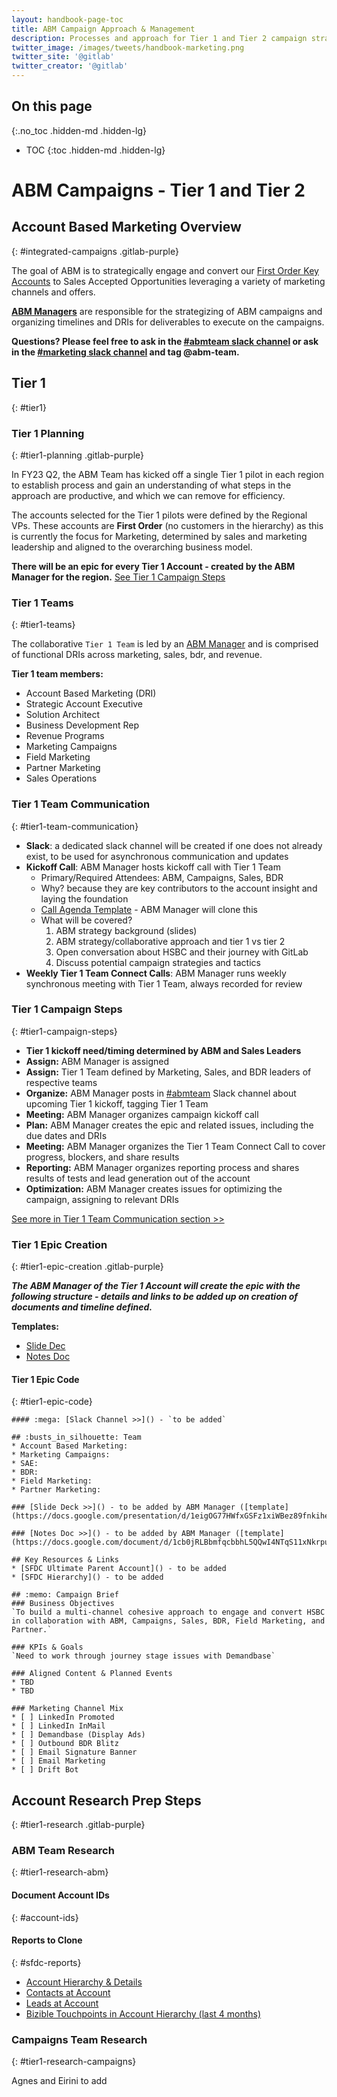 ```yaml
---
layout: handbook-page-toc
title: ABM Campaign Approach & Management
description: Processes and approach for Tier 1 and Tier 2 campaign strategies.
twitter_image: /images/tweets/handbook-marketing.png
twitter_site: '@gitlab'
twitter_creator: '@gitlab'
---
```

## On this page
{:.no_toc .hidden-md .hidden-lg}

- TOC
{:toc .hidden-md .hidden-lg}

# <i class="fab fa-gitlab fa-fw" style="color:rgb(252,109,38); font-size:.85em" aria-hidden="true"></i> ABM Campaigns - Tier 1 and Tier 2

## Account Based Marketing Overview
{: #integrated-campaigns .gitlab-purple}
<!-- DO NOT CHANGE THIS ANCHOR -->
The goal of ABM is to strategically engage and convert our [First Order Key Accounts](/handbook/marketing/account-based-marketing/key-account-lists) to Sales Accepted Opportunities leveraging a variety of marketing channels and offers. 

**[ABM Managers](/handbook/marketing/account-based-marketing/)** are responsible for the strategizing of ABM campaigns and organizing timelines and DRIs for deliverables to execute on the campaigns.

**Questions? Please feel free to ask in the [#abmteam slack channel](https://gitlab.slack.com/archives/CFBT2HSEB) or ask in the [#marketing slack channel](https://gitlab.slack.com/messages/C0AKZRSQ5) and tag @abm-team.**

## Tier 1
{: #tier1}

### Tier 1 Planning
{: #tier1-planning .gitlab-purple}
<!-- DO NOT CHANGE THIS ANCHOR -->

In FY23 Q2, the ABM Team has kicked off a single Tier 1 pilot in each region to establish process and gain an understanding of what steps in the approach are productive, and which we can remove for efficiency.

The accounts selected for the Tier 1 pilots were defined by the Regional VPs. These accounts are **First Order** (no customers in the hierarchy) as this is currently the focus for Marketing, determined by sales and marketing leadership and aligned to the overarching business model.

**There will be an epic for every Tier 1 Account - created by the ABM Manager for the region.**  [See Tier 1 Campaign Steps](/handbook/marketing/account-based-marketing/abm-campaign-approach/#tier1-campaign-steps)

### Tier 1 Teams
{: #tier1-teams}

The collaborative `Tier 1 Team` is led by an [ABM Manager](/handbook/marketing/account-based-marketing/) and is comprised of functional DRIs across marketing, sales, bdr, and revenue.

**Tier 1 team members:**
* Account Based Marketing (DRI)
* Strategic Account Executive
* Solution Architect
* Business Development Rep
* Revenue Programs
* Marketing Campaigns
* Field Marketing
* Partner Marketing
* Sales Operations

### Tier 1 Team Communication
{: #tier1-team-communication}

* **Slack**: a dedicated slack channel will be created if one does not already exist, to be used for asynchronous communication and updates
* **Kickoff Call**: ABM Manager hosts kickoff call with Tier 1 Team
   - Primary/Required Attendees: ABM, Campaigns, Sales, BDR
   - Why? because they are key contributors to the account insight and laying the foundation
   - [Call Agenda Template](https://docs.google.com/document/d/1cb0jRLBbmfqcbbhL5QQwI4NTqS11xNkrpumc3Og4JBY/edit#) - ABM Manager will clone this
   - What will be covered?
      1. ABM strategy background (slides)
      1. ABM strategy/collaborative approach and tier 1 vs tier 2
      1. Open conversation about HSBC and their journey with GitLab
      1. Discuss potential campaign strategies and tactics
* **Weekly Tier 1 Team Connect Calls**: ABM Manager runs weekly synchronous meeting with Tier 1 Team, always recorded for review

### Tier 1 Campaign Steps
{: #tier1-campaign-steps}
<!-- DO NOT CHANGE THIS ANCHOR -->

* **Tier 1 kickoff need/timing determined by ABM and Sales Leaders**
* **Assign:** ABM Manager is assigned
* **Assign:** Tier 1 Team defined by Marketing, Sales, and BDR leaders of respective teams
* **Organize:** ABM Manager posts in [#abmteam](https://gitlab.slack.com/archives/CFBT2HSEB) Slack channel about upcoming Tier 1 kickoff, tagging Tier 1 Team
* **Meeting:** ABM Manager organizes campaign kickoff call
* **Plan:** ABM Manager creates the epic and related issues, including the due dates and DRIs
* **Meeting:** ABM Manager organizes the Tier 1 Team Connect Call to cover progress, blockers, and share results
* **Reporting:** ABM Manager organizes reporting process and shares results of tests and lead generation out of the account
* **Optimization:** ABM Manager creates issues for optimizing the campaign, assigning to relevant DRIs

[See more in Tier 1 Team Communication section >>](/handbook/marketing/account-based-marketing/abm-campaign-approach/#tier1-team-communication)

### Tier 1 Epic Creation
{: #tier1-epic-creation .gitlab-purple}
<!-- DO NOT CHANGE THIS ANCHOR -->

***The ABM Manager of the Tier 1 Account will create the epic with the following structure - details and links to be added up on creation of documents and timeline defined.***

**Templates:**
- [Slide Dec](https://docs.google.com/presentation/d/1eigOG77HWfxGSFz1xiWBez89fnkiheJulAmbbMoB4RA/edit#slide=id.g133935fe3f6_0_290)
- [Notes Doc](https://docs.google.com/document/d/1cb0jRLBbmfqcbbhL5QQwI4NTqS11xNkrpumc3Og4JBY/edit#)

#### Tier 1 Epic Code
{: #tier1-epic-code}
<!-- DO NOT CHANGE THIS ANCHOR -->

```
#### :mega: [Slack Channel >>]() - `to be added`

## :busts_in_silhouette: Team
* Account Based Marketing: 
* Marketing Campaigns: 
* SAE: 
* BDR: 
* Field Marketing: 
* Partner Marketing: 

### [Slide Deck >>]() - to be added by ABM Manager ([template](https://docs.google.com/presentation/d/1eigOG77HWfxGSFz1xiWBez89fnkiheJulAmbbMoB4RA/edit#slide=id.g133935fe3f6_0_290))

### [Notes Doc >>]() - to be added by ABM Manager ([template](https://docs.google.com/document/d/1cb0jRLBbmfqcbbhL5QQwI4NTqS11xNkrpumc3Og4JBY/edit#))

## Key Resources & Links
* [SFDC Ultimate Parent Account]() - to be added
* [SFDC Hierarchy]() - to be added

## :memo: Campaign Brief
### Business Objectives
`To build a multi-channel cohesive approach to engage and convert HSBC in collaboration with ABM, Campaigns, Sales, BDR, Field Marketing, and Partner.`

### KPIs & Goals
`Need to work through journey stage issues with Demandbase`

### Aligned Content & Planned Events
* TBD
* TBD

### Marketing Channel Mix
* [ ] LinkedIn Promoted
* [ ] LinkedIn InMail
* [ ] Demandbase (Display Ads)
* [ ] Outbound BDR Blitz
* [ ] Email Signature Banner
* [ ] Email Marketing
* [ ] Drift Bot
```

## Account Research Prep Steps
{: #tier1-research .gitlab-purple}
<!-- DO NOT CHANGE THIS ANCHOR -->

### ABM Team Research
{: #tier1-research-abm}
<!-- DO NOT CHANGE THIS ANCHOR -->

#### Document Account IDs
{: #account-ids}
<!-- DO NOT CHANGE THIS ANCHOR -->



#### Reports to Clone
{: #sfdc-reports}
<!-- DO NOT CHANGE THIS ANCHOR -->
* [Account Hierarchy & Details](https://gitlab.my.salesforce.com/00O8X000008QsHS)
* [Contacts at Account](https://gitlab.my.salesforce.com/00O8X000008QmyG)
* [Leads at Account]()
* [Bizible Touchpoints in Account Hierarchy (last 4 months)](https://gitlab.my.salesforce.com/00O8X000008QrGn)



### Campaigns Team Research
{: #tier1-research-campaigns}
<!-- DO NOT CHANGE THIS ANCHOR -->
Agnes and Eirini to add
